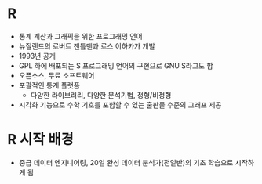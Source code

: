 # R
- 통계 계산과 그래픽을 위한 프로그래밍 언어
- 뉴질랜드의 로버트 잰틀맨과 로스 이하카가 개발
- 1993년 공개
- GPL 하에 배포되는 S 프로그래밍 언어의 구현으로 GNU S라고도 함
- 오픈소스, 무료 소프트웨어
- 포괄적인 통계 플랫폼
  - 다양한 라이브러리, 다양한 분석기법, 정형/비정형
- 시각화 기능으로 수학 기호를 포함할 수 있는 출판물 수준의 그래프 제공

# R 시작 배경
- 중급 데이터 엔지니어링, 20일 완성 데이터 분석가(전일반)의 기초 학습으로 시작하게 됨